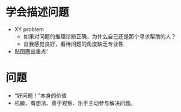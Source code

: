 
# 学会描述问题


- XY problem 
	- 如果对问题的推理诊断正确，为什么自己还是那个寻求帮助的人？
	- 自我感觉良好，看待问题的角度缺乏专业性
- 贴图圈出重点‘

# 问题

- “好问题！”本身的价值
- 机敏、有想法、善于观察、乐于主动参与解决问题。